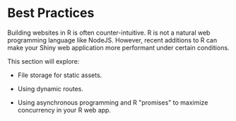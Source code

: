 # Best Practices

Building websites in R is often counter-intuitive. R is not a natural web programming language like NodeJS. However, recent additions to R can make your Shiny web application more performant under certain conditions.

This section will explore:

* File storage for static assets.

* Using dynamic routes.

* Using asynchronous programming and R "promises" to maximize concurrency in your R web app.

